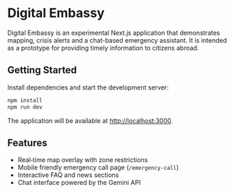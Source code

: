 # Digital Embassy

Digital Embassy is an experimental Next.js application that demonstrates mapping, crisis alerts and a chat-based emergency assistant. It is intended as a prototype for providing timely information to citizens abroad.

## Getting Started

Install dependencies and start the development server:

```bash
npm install
npm run dev
```

The application will be available at [http://localhost:3000](http://localhost:3000).

## Features

- Real‑time map overlay with zone restrictions
- Mobile friendly emergency call page (`/emergency-call`)
- Interactive FAQ and news sections
- Chat interface powered by the Gemini API

